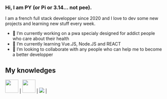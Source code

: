 ### Hi, I am PY (or Pi or 3.14... not pee). 

I am a french full stack developper since 2020 and I love to dev some new projects and learning new stuff every week.

- 🔭 I’m currently working on a pwa specialy designed for addict people who care about their health
- 🌱 I’m currently learning Vue.JS, Node.JS and REACT
- 👯 I’m looking to collaborate with any people who can help me to become a better developper

## My knowledges
<img style="width:42px" src="https://cdn.jsdelivr.net/gh/devicons/devicon/icons/apache/apache-original.svg" /> |
<img style="width:42px" src="https://cdn.jsdelivr.net/gh/devicons/devicon/icons/bash/bash-original.svg" /> |
<img src="https://cdn.jsdelivr.net/gh/devicons/devicon/icons/bootstrap/bootstrap-original.svg" /> |





